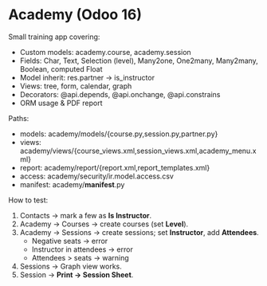 # Academy (Odoo 16)

Small training app covering:
- Custom models: academy.course, academy.session
- Fields: Char, Text, Selection (level), Many2one, One2many, Many2many, Boolean, computed Float
- Model inherit: res.partner -> is_instructor
- Views: tree, form, calendar, graph
- Decorators: @api.depends, @api.onchange, @api.constrains
- ORM usage & PDF report

Paths:
- models: academy/models/{course.py,session.py,partner.py}
- views:  academy/views/{course_views.xml,session_views.xml,academy_menu.xml}
- report: academy/report/{report.xml,report_templates.xml}
- access: academy/security/ir.model.access.csv
- manifest: academy/__manifest__.py

How to test:
1) Contacts → mark a few as **Is Instructor**.
2) Academy → Courses → create courses (set **Level**).
3) Academy → Sessions → create sessions; set **Instructor**, add **Attendees**.
   - Negative seats → error
   - Instructor in attendees → error
   - Attendees > seats → warning
4) Sessions → Graph view works.
5) Session → **Print → Session Sheet**.
